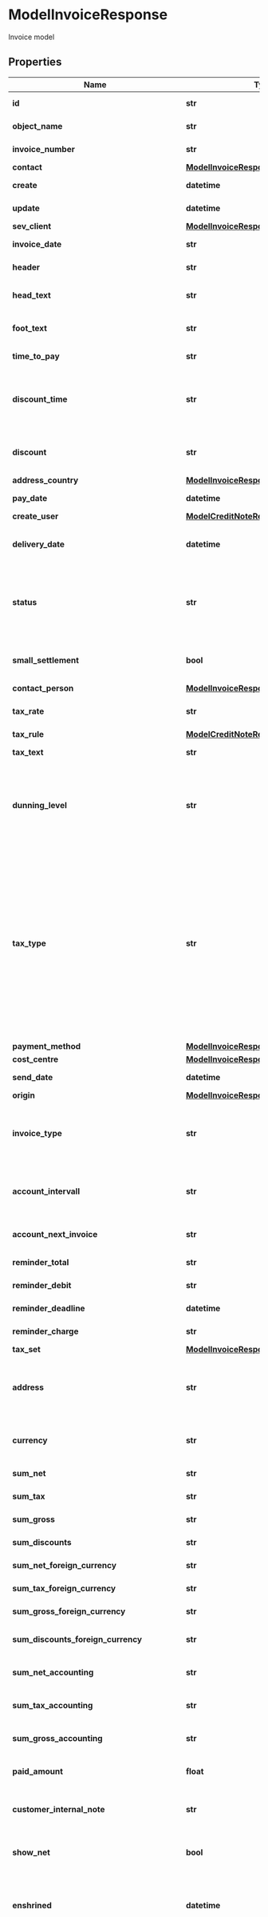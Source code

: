 # ModelInvoiceResponse

Invoice model

## Properties

Name | Type | Description | Notes
------------ | ------------- | ------------- | -------------
**id** | **str** | The invoice id | [optional] [readonly] 
**object_name** | **str** | The invoice object name | [optional] [readonly] 
**invoice_number** | **str** | The invoice number | [optional] [readonly] 
**contact** | [**ModelInvoiceResponseContact**](ModelInvoiceResponseContact.md) |  | [optional] 
**create** | **datetime** | Date of invoice creation | [optional] [readonly] 
**update** | **datetime** | Date of last invoice update | [optional] [readonly] 
**sev_client** | [**ModelInvoiceResponseSevClient**](ModelInvoiceResponseSevClient.md) |  | [optional] 
**invoice_date** | **str** | The invoice date. | [optional] [readonly] 
**header** | **str** | Normally consist of prefix plus the invoice number | [optional] [readonly] 
**head_text** | **str** | Certain html tags can be used here to format your text | [optional] [readonly] 
**foot_text** | **str** | Certain html tags can be used here to format your text | [optional] [readonly] 
**time_to_pay** | **str** | The time the customer has to pay the invoice in days | [optional] [readonly] 
**discount_time** | **str** | If a value other than zero is used for the discount attribute,      you need to specify the amount of days for which the discount is granted. | [optional] [readonly] 
**discount** | **str** | If you want to give a discount, define the percentage here. Otherwise provide zero as value | [optional] [readonly] 
**address_country** | [**ModelInvoiceResponseAddressCountry**](ModelInvoiceResponseAddressCountry.md) |  | [optional] 
**pay_date** | **datetime** | Needs to be timestamp or dd.mm.yyyy | [optional] [readonly] 
**create_user** | [**ModelCreditNoteResponseCreateUser**](ModelCreditNoteResponseCreateUser.md) |  | [optional] 
**delivery_date** | **datetime** | Timestamp. This can also be a date range if you also use the attribute deliveryDateUntil | [optional] [readonly] 
**status** | **str** | Please have a look in our       &lt;a href&#x3D;&#39;#tag/Invoice/Types-and-status-of-invoices&#39;&gt;Types and status of invoices&lt;/a&gt;       to see what the different status codes mean | [optional] [readonly] 
**small_settlement** | **bool** | Defines if the client uses the small settlement scheme.      If yes, the invoice must not contain any vat | [optional] [readonly] 
**contact_person** | [**ModelInvoiceResponseContactPerson**](ModelInvoiceResponseContactPerson.md) |  | [optional] 
**tax_rate** | **str** | This is not used anymore. Use the taxRate of the individual positions instead. | [optional] [readonly] 
**tax_rule** | [**ModelCreditNoteResponseTaxRule**](ModelCreditNoteResponseTaxRule.md) |  | [optional] 
**tax_text** | **str** | A common tax text would be &#39;Umsatzsteuer 19%&#39; | [optional] [readonly] 
**dunning_level** | **str** | Defines how many reminders have already been sent for the invoice.      Starts with 1 (Payment reminder) and should be incremented by one every time another reminder is sent. | [optional] [readonly] 
**tax_type** | **str** | **Use this in sevdesk-Update 1.0 (instead of taxRule).**  Tax type of the invoice. There are four tax types: 1. default - Umsatzsteuer ausweisen 2. eu - Steuerfreie innergemeinschaftliche Lieferung (Europäische Union) 3. noteu - Steuerschuldnerschaft des Leistungsempfängers (außerhalb EU, z. B. Schweiz) 4. custom - Using custom tax set 5. ss - Not subject to VAT according to §19 1 UStG Tax rates are heavily connected to the tax type used. | [optional] [readonly] 
**payment_method** | [**ModelInvoiceResponsePaymentMethod**](ModelInvoiceResponsePaymentMethod.md) |  | [optional] 
**cost_centre** | [**ModelInvoiceResponseCostCentre**](ModelInvoiceResponseCostCentre.md) |  | [optional] 
**send_date** | **datetime** | The date the invoice was sent to the customer | [optional] [readonly] 
**origin** | [**ModelInvoiceResponseOrigin**](ModelInvoiceResponseOrigin.md) |  | [optional] 
**invoice_type** | **str** | Type of the invoice. For more information on the different types, check       &lt;a href&#x3D;&#39;#tag/Invoice/Types-and-status-of-invoices&#39;&gt;this&lt;/a&gt; section   | [optional] [readonly] 
**account_intervall** | **str** | The interval in which recurring invoices are due as ISO-8601 duration.&lt;br&gt;       Necessary attribute for all recurring invoices. | [optional] [readonly] 
**account_next_invoice** | **str** | Timestamp when the next invoice will be generated by this recurring invoice. | [optional] [readonly] 
**reminder_total** | **str** | Total reminder amount | [optional] [readonly] 
**reminder_debit** | **str** | Debit of the reminder | [optional] [readonly] 
**reminder_deadline** | **datetime** | Deadline of the reminder as timestamp | [optional] [readonly] 
**reminder_charge** | **str** | The additional reminder charge | [optional] [readonly] 
**tax_set** | [**ModelInvoiceResponseTaxSet**](ModelInvoiceResponseTaxSet.md) |  | [optional] 
**address** | **str** | Complete address of the recipient including name, street, city, zip and country.       * Line breaks can be used and will be displayed on the invoice pdf. | [optional] [readonly] 
**currency** | **str** | Currency used in the invoice. Needs to be currency code according to ISO-4217 | [optional] [readonly] 
**sum_net** | **str** | Net sum of the invoice | [optional] [readonly] 
**sum_tax** | **str** | Tax sum of the invoice | [optional] [readonly] 
**sum_gross** | **str** | Gross sum of the invoice | [optional] [readonly] 
**sum_discounts** | **str** | Sum of all discounts in the invoice | [optional] [readonly] 
**sum_net_foreign_currency** | **str** | Net sum of the invoice in the foreign currency | [optional] [readonly] 
**sum_tax_foreign_currency** | **str** | Tax sum of the invoice in the foreign currency | [optional] [readonly] 
**sum_gross_foreign_currency** | **str** | Gross sum of the invoice in the foreign currency | [optional] [readonly] 
**sum_discounts_foreign_currency** | **str** | Discounts sum of the invoice in the foreign currency | [optional] [readonly] 
**sum_net_accounting** | **str** | Net accounting sum of the invoice. Is usually the same as sumNet | [optional] [readonly] 
**sum_tax_accounting** | **str** | Tax accounting sum of the invoice. Is usually the same as sumTax | [optional] [readonly] 
**sum_gross_accounting** | **str** | Gross accounting sum of the invoice. Is usually the same as sumGross | [optional] [readonly] 
**paid_amount** | **float** | Amount which has already been paid for this invoice by the customer | [optional] [readonly] 
**customer_internal_note** | **str** | Internal note of the customer. Contains data entered into field &#39;Referenz/Bestellnummer&#39; | [optional] [readonly] 
**show_net** | **bool** | If true, the net amount of each position will be shown on the invoice. Otherwise gross amount | [optional] [readonly] 
**enshrined** | **datetime** | Enshrined invoices cannot be changed. Can only be set via [Invoice/{invoiceId}/enshrine](#tag/Invoice/operation/invoiceEnshrine). This operation cannot be undone. | [optional] [readonly] 
**send_type** | **str** | Type which was used to send the invoice. IMPORTANT: Please refer to the invoice section of the       *     API-Overview to understand how this attribute can be used before using it! | [optional] [readonly] 
**delivery_date_until** | **str** | If the delivery date should be a time range, another timestamp can be provided in this attribute       * to define a range from timestamp used in deliveryDate attribute to the timestamp used here. | [optional] [readonly] 
**datev_connect_online** | **object** | Internal attribute | [optional] [readonly] 
**send_payment_received_notification_date** | **str** | Internal attribute | [optional] [readonly] 

## Example

```python
from sevdesk_client.openapi_client.models.model_invoice_response import ModelInvoiceResponse

# TODO update the JSON string below
json = "{}"
# create an instance of ModelInvoiceResponse from a JSON string
model_invoice_response_instance = ModelInvoiceResponse.from_json(json)
# print the JSON string representation of the object
print(ModelInvoiceResponse.to_json())

# convert the object into a dict
model_invoice_response_dict = model_invoice_response_instance.to_dict()
# create an instance of ModelInvoiceResponse from a dict
model_invoice_response_from_dict = ModelInvoiceResponse.from_dict(model_invoice_response_dict)
```
[[Back to Model list]](../README.md#documentation-for-models) [[Back to API list]](../README.md#documentation-for-api-endpoints) [[Back to README]](../README.md)


